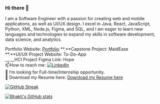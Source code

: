 ### Hi there 👋

I am a Software Engineer with a passion for creating web and mobile applications, as well as UI/UX design. I excel in Java, React, JavaScript, Python, XML, Node.js, Figma, and SQL, and I am eager to learn new languages and technologies to expand my skills in software development, data science, and analytics.


 Portfolio Website: [Portfolio](https://bhakti0209.wixsite.com/mysite)
**.**Capstone Project: MaidEase  
**.**UI/UX Project Website: To-Do-App  
__.__HCI Project Figma Link: Hope  
📫How to reach me: [![LinkedIn](https://img.shields.io/badge/LinkedIn-Connect-blue)](https://www.linkedin.com/in/bhakti-palkar/)    
🤔 I’m looking for Full-time/Internship opportunity.  
📓 Download my Resume here: [Download my Resume here](https://github.com/Bhaktipalkar/Bhaktipalkar/blob/main/Resume_Bhakti_Palkar.pdf)
  

[![GitHub Streak](https://streak-stats.demolab.com/?user=Bhaktipalkar)](https://git.io/streak-stats)


[![Bhakti's GitHub stats](https://github-readme-stats.vercel.app/api?username=Bhaktipalkar)](https://github.com/Bhaktipalkar/github-readme-stats)

